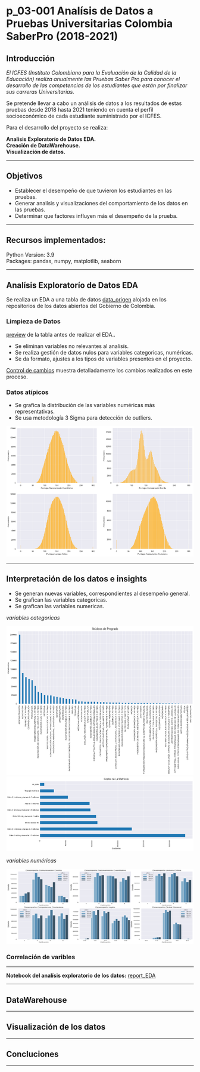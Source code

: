 #  <h1>  p_03-001 Analísis de Datos a Pruebas Universitarias Colombia  SaberPro (2018-2021) </h1> 

## Introducción

*El ICFES (Instituto Colombiano para la Evaluación de la Calidad de la Educación) realiza anualmente las Pruebas Saber Pro para conocer el desarrollo de las competencias de los estudiantes que están por finalizar sus carreras Universitarias.*<br>

Se pretende llevar a cabo un análisis de datos a los resultados de estas pruebas desde 2018 hasta 2021 teniendo en cuenta el perfil socioeconómico de cada estudiante suministrado por el ICFES. <br>

Para el desarrollo del proyecto se realiza:

**Analísis Exploratorío de Datos EDA.**<br>
**Creación de DataWarehouse.**<br>
**Visualización de datos.** <br>
<hr>

## Objetivos

* Establecer el desempeño de que tuvieron los estudiantes en las pruebas.<br>
* Generar analísis y visualizaciones del comportamiento de los datos en las pruebas.<br>
* Determinar que factores influyen más el desempeño de la prueba.<br>

<hr>

## Recursos implementados:

Python Version: 3.9<br>
Packages: pandas, numpy,  matplotlib, seaborn
<hr>

##  Analísis Exploratorío de Datos EDA

Se realiza un EDA a una tabla de datos [data_origen](https://www.datos.gov.co/Educaci-n/Resultados-nicos-Saber-Pro/u37r-hjmu) alojada en los repositorios de los datos abiertos del Gobierno de Colombia. <br>


### Limpieza de Datos
[preview](https://github.com/jospinoponce/EDA_ResultadoPruebasUniversitariasSaberPro/blob/main/Dataset/preview.md) de la tabla antes de realizar el EDA.. <br>
- Se eliminan  variables no relevantes al analisís.
- Se realiza gestión de datos nulos para variables categoricas, numéricas.
- Se da formato, ajustes a los tipos de variables presentes en el proyecto.<br> 

[Control de cambios](https://github.com/jospinoponce/EDA_ResultadoPruebasUniversitariasSaberPro/tree/main/Anexos/control_cambios) muestra detalladamente los cambios realizados en este proceso.
### Datos atípicos
- Se grafica la distribución de las variables numéricas más representativas.
- Se usa metodología 3 Sigma para detección de outliers.

<img src="Anexos/_src/image_1.png" width="700" height="350px"> 

<hr>

## Interpretación de los datos e insights
- Se generan nuevas variables, correspondientes al desempeño general. 
- Se grafican las variables categoricas.
- Se grafican las variables numericas.<br>



*variables categoricas*

<img src="Anexos/_src/image_2.png" width="600" height="400px">
<img src="Anexos/_src/image_3.png" width="600" height="200px">





*variables numéricas*

<img src="Anexos/_src/image_5.png" width="600" height="200px">

### Correlación de varibles

<hr>

**Notebook del analísis exploratorio de los datos:** [report_EDA](https://github.com/jospinoponce/EDA_ResultadoPruebasUniversitariasSaberPro/blob/main/report_EDA.ipynb)
<hr>

## DataWarehouse

<hr>

## Visualización de los datos
<hr>

## Concluciones

<hr>